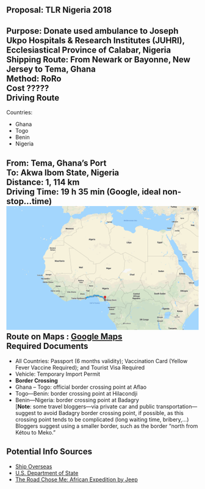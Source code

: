 **Proposal: TLR Nigeria 2018**
----------------------------------
**Purpose**: Donate used ambulance to Joseph Ukpo Hospitals & Research Institutes (JUHRI), Ecclesiastical Province of Calabar, Nigeria  
**Shipping Route**: From Newark or Bayonne, New Jersey to Tema, Ghana  
**Method**: RoRo  
**Cost** ?????  
**Driving Route**
-------------
Countries:
* Ghana
* Togo
* Benin
* Nigeria

From: Tema, Ghana’s Port  
To:  Akwa Ibom State, Nigeria  
Distance: 1, 114 km  
Driving Time: 19 h 35 min (Google, ideal non-stop…time)  
![Red Zones](/images/ghana_route.png)
Route on Maps : [Google Maps](https://www.google.com/maps/dir/Tema+Harbour,+Tema,+Ghana/Akwa+Ibom,+Nigeria/@6.128781,-0.5726417,6.58z/am=t/data=!4m14!4m13!1m5!1m1!1s0x102078b84e1be8eb:0x51be0a7fbca0d94a!2m2!1d0.0166667!2d5.6333333!1m5!1m1!1s0x106813aaebe9c395:0xa912ee4d5df08a81!2m2!1d7.87216!2d4.9299869!3e0)  
Required Documents
------------------

*  All Countries: Passport (6 months validity); Vaccination Card (Yellow Fever Vaccine Required); and Tourist Visa Required
* Vehicle: Temporary Import Permit
* **Border Crossing**
* Ghana – Togo: official border crossing point at Aflao
* Togo—Benin: border crossing point at Hilacondji
* Benin—Nigeria: border crossing point at Badagry  
[**Note**: some travel bloggers—via private car and public transportation—suggest to avoid Badagry border crossing point, if possible, as this crossing point tends to be complicated (long waiting time, bribery,…) Bloggers suggest using a smaller border, such as the border “north from Kétou to Meko.”  

Potential Info Sources
----------------------
* [Ship Overseas](https://www.shipoverseas.com/our-services/shipping-car-overseas.html/)
* [U.S. Department of State](https://travel.state.gov/content/travel/en/international-travel/International-Travel-Country-Information-Pages/Nigeria.html)
* [The Road Chose Me: African Expedition by Jeep](http://theroadchoseme.com/into-benin)
